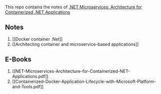 This repo contains the notes of [.NET Microservices: Architecture for Containerized .NET Applications](https://learn.microsoft.com/en-gb/dotnet/architecture/microservices/)

## Notes
1. [[Docker container .Net]]
2. [[Architecting container and microservice-based applications]]

## E-Books

1. [[NET-Microservices-Architecture-for-Containerized-NET-Applications.pdf]]
2. [[Containerized-Docker-Application-Lifecycle-with-Microsoft-Platform-and-Tools.pdf]]
